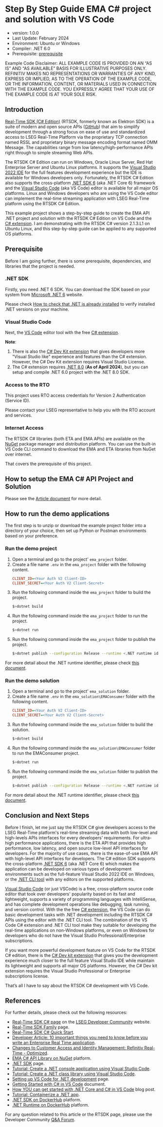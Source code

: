 # Step By Step Guide EMA C# project and solution with VS Code 
- version: 1.0.0
- Last Update: February 2024
- Environment: Ubuntu or Windows
- Compiler: .NET 6.0
- Prerequisite: [prerequisite](#prerequisite)

Example Code Disclaimer:
ALL EXAMPLE CODE IS PROVIDED ON AN “AS IS” AND “AS AVAILABLE” BASIS FOR ILLUSTRATIVE PURPOSES ONLY. REFINITIV MAKES NO REPRESENTATIONS OR WARRANTIES OF ANY KIND, EXPRESS OR IMPLIED, AS TO THE OPERATION OF THE EXAMPLE CODE, OR THE INFORMATION, CONTENT, OR MATERIALS USED IN CONNECTION WITH THE EXAMPLE CODE. YOU EXPRESSLY AGREE THAT YOUR USE OF THE EXAMPLE CODE IS AT YOUR SOLE RISK.

## <a id="intro"></a>Introduction

[Real-Time SDK (C# Edition)](https://developers.lseg.com/en/api-catalog/refinitiv-real-time-opnsrc/refinitiv-real-time-csharp-sdk) (RTSDK, formerly known as Elektron SDK) is a suite of modern and open source APIs ([GitHub](https://github.com/Refinitiv/Real-Time-SDK)) that aim to simplify development through a strong focus on ease of use and standardized access to LSEG Real-Time Platform via the proprietary TCP connection named RSSL and proprietary binary message encoding format named OMM Message. The capabilities range from low latency/high-performance APIs right through to simple streaming Web APIs. 

The RTSDK C# Edition can run on Windows, Oracle Linux Server, Red Hat Enterprise Server and Ubuntu Linux platforms. It supports the [Visual Studio 2022 IDE](https://visualstudio.microsoft.com/vs/) for the full features development experience but the IDE is available for Windows developers only. Fortunately, the RTSDK C# Edition also supports the cross-platform [.NET SDK 6](https://learn.microsoft.com/en-us/dotnet/core/whats-new/dotnet-6) (aka .NET Core 6) framework and the [Visual Studio Code](https://code.visualstudio.com/) (aka VS Code) editor is available for all major OS platforms. Linux and Windows developers who are using the VS Code editor can implement the real-time streaming application with LSEG Real-Time platform using the RTSDK C# Edition.

This example project shows a step-by-step guide to create the EMA API .NET project and solution with the RTSDK C# Edition on VS Code and the [C# extension](https://marketplace.visualstudio.com/items?itemName=ms-dotnettools.csharp). I am demonstrating with the RTSDK C# version 2.1.3.L1 on Ubuntu Linux, and this step-by-step guide can be applied to any supported OS platforms.

## <a id="prerequisite"></a>Prerequisite

Before I am going further, there is some prerequisite, dependencies, and libraries that the project is needed.

### .NET SDK

Firstly, you need .NET 6 SDK. You can download the SDK based on your system from [Microsoft .NET 6](https://dotnet.microsoft.com/en-us/download/dotnet/6.0) website.

Please check [How to check that .NET is already installed](https://learn.microsoft.com/en-us/dotnet/core/install/how-to-detect-installed-versions) to verify installed .NET versions on your machine.

### Visual Studio Code

Next, the [VS Code](https://code.visualstudio.com/) editor tool with the free [C# extension](https://marketplace.visualstudio.com/items?itemName=ms-dotnettools.csharp).

**Note**: 
1. There is also the [C# Dev Kit extension](https://marketplace.visualstudio.com/items?itemName=ms-dotnettools.csdevkit) that gives developers more "Visual Studio like" experience and features than the C# extension. However, the C# Dev Kit extension requires Visual Studio License.
2. The C# extension requires [.NET 8.0](https://dotnet.microsoft.com/en-us/download/dotnet/8.0) (**As of April 2024**), but you can setup and compile .NET 6.0 project with the .NET 8.0 SDK.

### Access to the RTO

This project uses RTO access credentials for Version 2 Authentication (Service ID).

Please contact your LSEG representative to help you with the RTO account and services.

### Internet Access

The RTSDK C# libraries (both ETA and EMA APIs) are available on the [NuGet](https://www.nuget.org/) package manager and distribution platform. You can use the built-in VS Code CLI command to download the EMA and ETA libraries from NuGet over internet. 

That covers the prerequisite of this project.

## <a id="how_to_setup_proj_solution"></a>How to setup the EMA C# API Project and Solution

Please see the [Article document](./Article.md) for more detail.

## <a id="how_to_run"></a>How to run the demo applications

The first step is to unzip or download the example project folder into a directory of your choice, then set up Python or Postman environments based on your preference.

### <a id="project_example_run"></a>Run the demo project

1. Open a terminal and go to the project' ```ema_project``` folder.
2. Create a file name ```.env``` in the ```ema_project``` folder with the following content.
    ``` ini
    CLIENT_ID=<Your Auth V2 Client-ID>
    CLIENT_SECRET=<Your Auth V2 Client-Secret>
    ```
3. Run the following command inside the ```ema_project``` folder to build the project.
    ``` bash
    $>dotnet build
    ```
4. Run the following command inside the ```ema_project``` folder to run the project.
    ``` bash
    $>dotnet run
    ```
5. Run the following command inside the ```ema_project``` folder to publish the project.
    ``` bash
    $>dotnet publish --configuration Release --runtime <.NET runtime identifier> --self-contained
    ```
For more detail about the .NET runtime identifier, please check [this document](https://learn.microsoft.com/en-us/dotnet/core/rid-catalog).

### <a id="solution_example_run"></a>Run the demo solution

1. Open a terminal and go to the project' ```ema_solution``` folder.
2. Create a file name ```.env``` in the ```ema_solution\EMAConsumer``` folder with the following content.
    ``` ini
    CLIENT_ID=<Your Auth V2 Client-ID>
    CLIENT_SECRET=<Your Auth V2 Client-Secret>
    ```
3. Run the following command inside the ```ema_solution``` folder to build the solution.
    ``` bash
    $>dotnet build
    ```
4. Run the following command inside the ```ema_solution\EMAConsumer``` folder to run the EMAConsumer project.
    ``` bash
    $>dotnet run
    ```
5. Run the following command inside the ```ema_solution``` folder to publish the project.
    ``` bash
    $>dotnet publish --configuration Release --runtime <.NET runtime identifier> --self-contained
    ```
For more detail about the .NET runtime identifier, please check [this document](https://learn.microsoft.com/en-us/dotnet/core/rid-catalog).

## <a href="summary"></a>Conclusion and Next Steps

Before I finish, let me just say the RTSDK C# give developers access to the LSEG Real-Time platform's real-time streaming data with both low-level and high-levels APIs interfaces for every developers' requirements. For ultra-high performance applications, there is the ETA API that provides high performance, low latency, and open source low-level API interfaces for developers. For the majority of use cases, there is the ease-of-use EMA API with high-level API interfaces for developers. The C# edition SDK supports the cross-platform [.NET SDK 6](https://learn.microsoft.com/en-us/dotnet/core/whats-new/dotnet-6) (aka .NET Core 6) which makes the application can be developed on various types of development environments such as the full-feature Visual Studio 2022 IDE on Windows, or the [.NET CLI tool](https://learn.microsoft.com/en-us/dotnet/core/tools/) with any editors on the supported platforms.

[Visual Studio Code](https://code.visualstudio.com/) (or just VSCode) is a free, cross-platform source code editor that took over developers' popularity based on its fast and lightweight, supports a variety of programming languages with IntelliSense, and has complete development operations like debugging, task running, and version control. With the the free [C# extension](https://marketplace.visualstudio.com/items?itemName=ms-dotnettools.csharp), the VS Code can do basic development tasks with .NET development including the RTSDK C# APIs using the editor with the .NET CLI tool. The combination of the VS Code C# extension and .NET CLI tool make they suitable for developing the real-time applications on non-Windows platforms, or even on Windows for developers who do not have the Visual Studio Professional/Enterprise subscriptions. 

If you want more powerful development feature on VS Code for the RTSDK C# edition, there is the [C# Dev kit extension](https://marketplace.visualstudio.com/items?itemName=ms-dotnettools.csdevkit) that gives you the development experience much closer to the full feature Visual Studio IDE while maintain its lightweight and supports all major OS platforms. However, the C# Dev kit extension requires the Visual Studio Professional or Enterprise subscriptions license.

That’s all I have to say about the RTSDK C# development with VS Code.

## <a id="ref"></a>References

For further details, please check out the following resources:
* [Real-Time SDK C# page](https://developers.lseg.com/en/api-catalog/refinitiv-real-time-opnsrc/refinitiv-real-time-csharp-sdk) on the [LSEG Developer Community](https://developers.lseg.com/) website.
* [Real-Time SDK Family](https://developers.lseg.com/en/use-cases-catalog/refinitiv-real-time) page.
* [Real-Time SDK C# Quick Start](https://developers.lseg.com/en/api-catalog/refinitiv-real-time-opnsrc/refinitiv-real-time-csharp-sdk/quick-start).
* [Developer Article: 10 important things you need to know before you write an Enterprise Real Time application](https://developers.lseg.com/article/10-important-things-you-need-know-you-write-elektron-real-time-application).
* [Changes to Customer Access and Identity Management: Refinitiv Real-Time - Optimized](https://developers.lseg.com/en/article-catalog/article/changes-to-customer-access-and-identity-management--refinitiv-re).
* [EMA C# API Library on NuGet](https://www.nuget.org/packages/LSEG.Ema.Core ) platform.
* [.NET SDK](https://learn.microsoft.com/en-us/dotnet/core/sdk) page.
* [Tutorial: Create a .NET console application using Visual Studio Code](https://learn.microsoft.com/en-us/dotnet/core/tutorials/with-visual-studio-code?pivots=dotnet-6-0).
* [Tutorial: Create a .NET class library using Visual Studio Code](https://learn.microsoft.com/en-us/dotnet/core/tutorials/library-with-visual-studio-code?pivots=dotnet-6-0).
* [Setting up VS Code for .NET development](https://code.visualstudio.com/docs/languages/dotnet#_setting-up-vs-code-for-net-development) page.
* [Getting Started with C# in VS Code](https://code.visualstudio.com/docs/csharp/get-started) document.
* [How YOU can get started with .NET Core and C# in VS Code](https://softchris.github.io/pages/dotnet-core.html#update-our-library-code) blog post.
* [Tutorial: Containerize a .NET app](https://learn.microsoft.com/en-us/dotnet/core/docker/build-container?tabs=windows&pivots=dotnet-7-0).
* [.NET SDK on DockerHub](https://hub.docker.com/_/microsoft-dotnet-sdk/) platform.
* [.NET Runtime on DockerHub](https://hub.docker.com/_/microsoft-dotnet-runtime/) platform.

For any question related to this article or the RTSDK page, please use the Developer Community [Q&A Forum](https://community.developers.refinitiv.com/).


